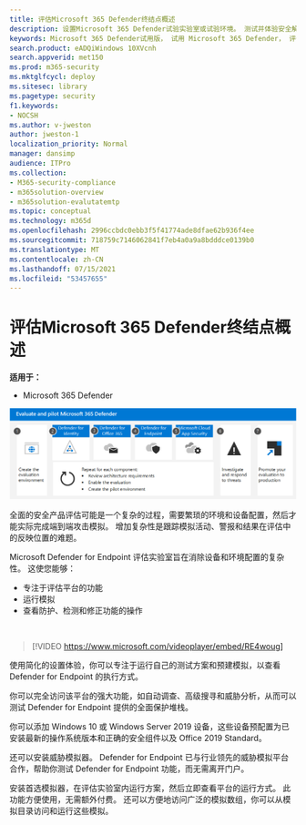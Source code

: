 ```yaml
---
title: 评估Microsoft 365 Defender终结点概述
description: 设置Microsoft 365 Defender试验实验室或试验环境。 测试并体验安全解决方案如何设计用于保护组织中设备、标识、数据和应用。
keywords: Microsoft 365 Defender试用版， 试用 Microsoft 365 Defender， 评估 Microsoft 365 Defender， Microsoft 365 Defender 评估实验室， Microsoft 365 Defender 试点， 网络安全， 高级永久性威胁， 企业安全， 设备， 设备， 标识， 用户， 数据， 应用程序， 事件， 自动调查和修正， 高级搜寻
search.product: eADQiWindows 10XVcnh
search.appverid: met150
ms.prod: m365-security
ms.mktglfcycl: deploy
ms.sitesec: library
ms.pagetype: security
f1.keywords:
- NOCSH
ms.author: v-jweston
author: jweston-1
localization_priority: Normal
manager: dansimp
audience: ITPro
ms.collection:
- M365-security-compliance
- m365solution-overview
- m365solution-evalutatemtp
ms.topic: conceptual
ms.technology: m365d
ms.openlocfilehash: 2996ccbdc0ebb3f5f41774ade8dfae62b936f4ee
ms.sourcegitcommit: 718759c7146062841f7eb4a0a9a8bdddce0139b0
ms.translationtype: MT
ms.contentlocale: zh-CN
ms.lasthandoff: 07/15/2021
ms.locfileid: "53457655"
---
```

# <a name="evaluate-microsoft-365-defender-for-endpoint-overview"></a>评估Microsoft 365 Defender终结点概述

**适用于：**

- Microsoft 365 Defender

![Microsoft 365 Defender评估和试点过程](../../media/defender/m365-defender-eval-process.png)

全面的安全产品评估可能是一个复杂的过程，需要繁琐的环境和设备配置，然后才能实际完成端到端攻击模拟。 增加复杂性是跟踪模拟活动、警报和结果在评估中的反映位置的难题。

Microsoft Defender for Endpoint 评估实验室旨在消除设备和环境配置的复杂性。 这使您能够：

- 专注于评估平台的功能
- 运行模拟
- 查看防护、检测和修正功能的操作
<br>

> [!VIDEO https://www.microsoft.com/videoplayer/embed/RE4woug]

使用简化的设置体验，你可以专注于运行自己的测试方案和预建模拟，以查看 Defender for Endpoint 的执行方式。

你可以完全访问该平台的强大功能，如自动调查、高级搜寻和威胁分析，从而可以测试 Defender for Endpoint 提供的全面保护堆栈。

你可以添加 Windows 10 或 Windows Server 2019 设备，这些设备预配置为已安装最新的操作系统版本和正确的安全组件以及 Office 2019 Standard。

还可以安装威胁模拟器。 Defender for Endpoint 已与行业领先的威胁模拟平台合作，帮助你测试 Defender for Endpoint 功能，而无需离开门户。

 安装首选模拟器，在评估实验室内运行方案，然后立即查看平台的运行方式。 此功能方便使用，无需额外付费。 还可以方便地访问广泛的模拟数组，你可以从模拟目录访问和运行这些模拟。
